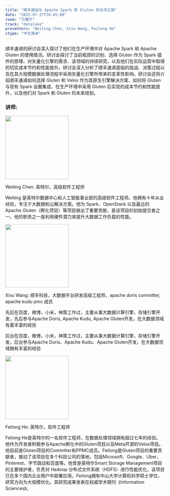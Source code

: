 ```yaml
---
title: "顺丰速运与 Apache Spark 和 Gluten 的合作之旅"
date: "2025-07-27T16:45:00"
room: "万春厅"
track: "datalake"
presenters: "Weiting Chen, Xixu Wang, Feilong He"
stype: "中文演讲"
---
```


顺丰速递的研讨会深入探讨了他们在生产环境中对 Apache Spark 和 Apache Gluten 的使用情况。研讨会探讨了当前瓶颈的识别、选择 Gluten 作为 Spark 插件的原理、对矢量化引擎的需求、该领域的持续研究，以及他们在实际运营中取得的切实成本节约和性能提升。研讨会深入分析了顺丰速递面临的挑战、决策过程以及在其大规模数据处理流程中采用矢量化引擎所带来的变革性影响。研讨会还将介绍顺丰速递如何选择 Gluten 和 Velox 作为其原生引擎解决方案、如何将 Gluten 与现有 Spark 设置集成、在生产环境中采用 Gluten 后实现的成本节约和性能提升，以及他们对 Spark 和 Gluten 的未来规划。

### 讲师:

<img src="https://sessionize.com/image/e235-400o400o1-KjhshizwVAnsatfkEDJsxo.png" width="200" /><br/>

Weiting Chen: 英特尔，高级软件工程师

Weiting 是英特尔数据中心和人工智能事业部的高级软件工程师。他拥有十年从业经验，专注于大数据和云解决方案。他为 Spark、OpenStack 以及最近的 Apache Gluten（孵化项目）等项目做出了重要贡献，是该项目的初始提交者之一。他的职责之一是利用硬件潜力来提升大数据工作负载的性能。


<img src="https://sessionize.com/image/22e8-400o400o1-nPfwNC4gYPKosjbJtNQhjh.jpg" width="200" /><br/>

Xixu Wang: 顺丰科技，大数据平台研发高级工程师，apache doris committer, apache kudu pmc 成员

先后在百度，微博，小米，神策工作过，主要从事大数据计算引擎，存储引擎开发，先后参与Apache Doris, Apache Kudu, Apache Gluten开发，在大数据领域有着丰富的经验

后台在百度，微博，小米，神策工作过，主要从事大数据计算引擎，存储引擎开发，后台参与Apache Doris、Apache Kudu、Apache Gluten开发，在大数据领域拥有丰富的经验


<img src="https://sessionize.com/image/bb1f-400o400o1-hpctkrGW8rkQqshJ2MRrG9.jpg" width="200" /><br/>

Feilong He: 英特尔，软件工程师

Feilong He是英特尔的一名软件工程师，在数据处理领域拥有超过七年的经验。他作为开发者积极参与Apache孵化中的Gluten项目以及Meta开源的Velox项目。他目前是Gluten项目的Committer和PPMC成员。Feilong是Gluten项目的重要贡献者，推动了该项目在多个科技公司的落地，包括Microsoft、Google、Uber、Pinterest、字节跳动和百度等。他曾是英特尔Smart Storage Management项目的主要维护者，负责对 Hadoop 分布式文件系统（HDFS）进行性能优化，该项目已在多个国内企业用户中部署应用。Feilong拥有中山大学计算机科学硕士学位，研究方向为大规模优化。其研究成果发表在权威学术期刊《Information Sciences》。
